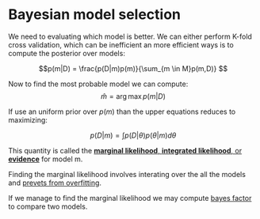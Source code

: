 # Bayesian model selection
We need to evaluating which model is better. We can either perform K-fold cross validation, which can be inefficient an more efficient ways is to compute the posterior over models:

$$p(m|D) = \frac{p(D|m)p(m)}{\sum_{m \in M}p(m,D)} $$

Now to find the most probable model we can compute:
$$\hat{m} =  \arg \max p(m|D) $$

If use an uniform prior over $p(m)$ than the upper equations reduces to maximizing:

$$p(D|m) = \int p(D| \theta)p(\theta|m)d\theta $$

This quantity is called the [**marginal likelihood**, **integrated likelihood**, or **evidence**](computing_evidence.md) for model m.

Finding the marginal likelihood involves interating over the all the models and [prevets from overfitting](bayesian_occams_razor.md).


If we manage to find the marginal likelihood we may compute [bayes factor](bayes_factor.md) to compare two models.